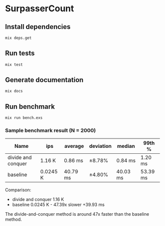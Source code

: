 # SurpasserCount

## Install dependencies

```bash
mix deps.get
```

## Run tests

```bash
mix test
```

## Generate documentation

```bash
mix docs
```

## Run benchmark

```bash
mix run bench.exs
```

### Sample benchmark result (N = 2000)

| Name               | ips      | average  | deviation | median   | 99th %   |
| ------------------ | -------- | -------- | --------- | -------- | -------- |
| divide and conquer | 1.16 K   |  0.86 ms | ±8.78%    |  0.84 ms |  1.20 ms |
| baseline           | 0.0245 K | 40.79 ms | ±4.80%    | 40.03 ms | 53.39 ms |

Comparison:

- divide and conquer 1.16 K
- baseline 0.0245 K - 47.39x slower +39.93 ms

The divide-and-conquer method is around 47x faster than the baseline method.
